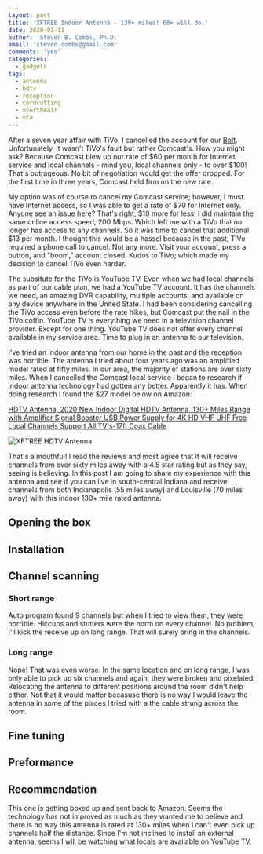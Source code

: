 ```yaml
---
layout: post
title: 'XFTREE Indoor Antenna - 130+ miles! 60+ will do.'
date: 2020-01-11
author: 'Steven B. Combs, Ph.D.'
email: 'steven.combs@gmail.com'
comments: 'yes'
categories:
  - gadgets
tags:
  - antenna
  - hdtv
  - reception
  - cordcutting
  - overtheair
  - ota
---
```




After a seven year affair with TiVo, I cancelled the account for our [Bolt](https://amzn.to/39wMQ6j). Unfortunately, it wasn't TiVo's fault but rather Comcast's. How you might ask? Because Comcast blew up our rate of $60 per month for Internet service and local channels - mind you, local channels only - to over $100! That's outrageous. No bit of negotiation would get the offer dropped. For the first time in three years, Comcast held firm on the new rate.

My option was of course to cancel my Comcast service; however, I must have Internet access, so I was able to get a rate of $70 for Internet only. Anyone see an issue here? That's right, $10 more for less! I did maintain the same online access speed, 200 Mbps. Which left me with a TiVo that no longer has access to any channels. So it was time to cancel that additional $13 per month. I thought this would be a hassel because in the past, TiVo required a phone call to cancel. Not any more. Visit your account, press a button, and "boom," account closed. Kudos to TiVo; which made my decision to cancel TiVo even harder.

The subsitute for the TiVo is YouTube TV. Even when we had local channels as part of our cable plan, we had a YouTube TV account. It has the channels we need, an amazing DVR capability, multiple accounts, and available on any device anywhere in the United State. I had been considering cancelling the TiVo access even before the rate hikes, but Comcast put the nail in the TiVo coffin. YouTube TV is everything we need in a television channel provider. Except for one thing. YouTube TV does not offer every channel available in my service area. Time to plug in an antenna to our television.

I've tried an indoor antenna from our home in the past and the reception was horrible. The antenna I tried about four years ago was an amplified model rated at fifty miles. In our area, the majority of stations are over sixty miles. When I cancelled the Comcast local service I began to research if indoor antenna technology had gotten any better. Apparently it has. When doing research I found the $27 model below on Amazon:

[HDTV Antenna, 2020 New Indoor Digital HDTV Antenna, 130+ Miles Range with Amplifier Signal Booster USB Power Supply for 4K HD VHF UHF Free Local Channels Support All TV's-17ft Coax Cable](https://amzn.to/3cAXTx7)

![XFTREE HDTV Antenna](link)

That's a mouthful! I read the reviews and most agree that it will receive channels from over sixty miles away with a 4.5 star rating but as they say, seeing is believing. In this post I am going to share my experience with this antenna and see if you can live in south-central Indiana and receive channels from both Indianapolis (55 miles away) and Louisville (70 miles away) with this indoor 130+ mile rated antenna.

## Opening the box

## Installation

## Channel scanning

### Short range

Auto program found 9 channels but when I tried to view them, they were horrible. Hiccups and stutters were the norm on every channel. No problem, I'll kick the receive up on long range. That will surely bring in the channels.

### Long range

Nope! That was even worse. In the same location and on long range, I was only able to pick up six channels and again, they were broken and pixelated. Relocating the antenna to different positions around the room didn't help either. Not that it would matter becasuse there is no way I would leave the antenna in some of the places I tried with a the cable strung across the room.

## Fine tuning

## Preformance

## Recommendation

This one is getting boxed up and sent back to Amazon. Seems the technology has not improved as much as they wanted me to believe and there is no way this antenna is rated at 130+ miles when I can't even pick up channels half the distance. Since I'm not inclined to install an external antenna, seems I will be watching what locals are available on YouTube TV.
